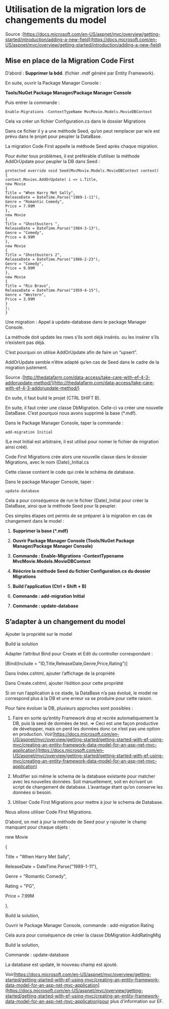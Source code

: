 # Utilisation de la migration lors de changements du model

Source :[https://docs.microsoft.com/en-US/aspnet/mvc/overview/getting-started/introduction/adding-a-new-field](https://docs.microsoft.com/en-US/aspnet/mvc/overview/getting-started/introduction/adding-a-new-field)

## Mise en place de la Migration Code First

D’abord : **Supprimer la bdd**. \(fichier .mdf généré par Entity Framework\).

En suite, ouvrir la Package Manager Console :

**Tools/NuGet Package Manager/Package Manager Console**

Puis entrer la commande :

`Enable-Migrations -ContextTypeName MvcMovie.Models.MovieDBContext`

Cela va créer un fichier Configuration.cs dans le dossier Migrations

Dans ce fichier il y a une méthode Seed, qu’on peut remplacer par w/e est prévu dans le projet pour peupler la DataBase.

La migration Code First appelle la méthode Seed après chaque migration.

Pour éviter tous problèmes, il est préférable d’utiliser la méthode AddOrUpdate pour peupler la DB dans Seed :

```
protected override void Seed(MvcMovie.Models.MovieDBContext context)
{
context.Movies.AddOrUpdate( i => i.Title,
new Movie
{
Title = "When Harry Met Sally",
ReleaseDate = DateTime.Parse("1989-1-11"),
Genre = "Romantic Comedy",
Price = 7.99M
},
new Movie
{
Title = "Ghostbusters ",
ReleaseDate = DateTime.Parse("1984-3-13"),
Genre = "Comedy",
Price = 8.99M
},
new Movie
{
Title = "Ghostbusters 2",
ReleaseDate = DateTime.Parse("1986-2-23"),
Genre = "Comedy",
Price = 9.99M
},
new Movie
{
Title = "Rio Bravo",
ReleaseDate = DateTime.Parse("1959-4-15"),
Genre = "Western",
Price = 3.99M
}
);
}
```

Une migration : Appel à update-database dans le package Manager Console.

La méthode doit update les rows s’ils sont déjà insérés. ou les insérer s’ils n’existent pas déjà.

C’est pourquoi on utilise AddOrUpdate afin de faire un “upsert”.

AddOrUpdate semble n’être adapté qu’en cas de Seed dans le cadre de la migration justement.

Source :[http://thedatafarm.com/data-access/take-care-with-ef-4-3-addorupdate-method/](http://thedatafarm.com/data-access/take-care-with-ef-4-3-addorupdate-method/)

En suite, il faut build le projet \(CTRL SHIFT B\).

En suite, il faut créer une classe DbMigration. Celle-ci va créer une nouvelle DataBase. C’est pourquoi nous avons supprimé la base \(\*.mdf\).

Dans le Package Manager Console, taper la commande :

`add-migration Initial`

\(Le mot Initial est arbitraire, il est utilisé pour nomer le fichier de migration ainsi créé\).

Code First Migrations crée alors une nouvelle classe dans le dossier Migrations, avec le nom {Date}\_Initial.cs

Cette classe contient le code qui crée le schéma de database.

Dans le package Manager Console, taper :

`update-database`

Cela a pour conséquence de run le fichier {Date}\_Initial pour créer la DataBase, ainsi que la méthode Seed pour là peupler.

Ces simples étapes ont permis de se préparer à la migration en cas de changement dans le model :

1. **Supprimer la base \(\*.mdf\)**

2. **Ouvrir Package Manager Console \(Tools/NuGet Package Manager/Package Manager Console\)**

3. **Commande : Enable-Migrations -ContextTypename MvcMovie.Models.MovieDBContext**

4. **Réécrire la méthode Seed du fichier Configuration.cs du dossier Migrations**

5. **Build l’application \(Ctrl + Shift + B\)**

6. **Commande : add-migration Initial**

7. **Commande : update-database**

## S’adapter à un changement du model

Ajouter la propriété sur le model

Build la solution

Adapter l’attribut Bind pour Create et Edit du controller correspondant :

\[Bind\(Include = "ID,Title,ReleaseDate,Genre,Price,Rating"\)\]

Dans Index.cshtml, ajouter l’affichage de la propriété

Dans Create.cshtml, ajouter l’édition pour cette propriété

Si on run l’application à ce stade, la DataBase n’a pas évolué, le model ne correspond plus à la DB et une erreur va se produire pour cette raison.

Pour faire évoluer la DB, plusieurs approches sont possibles :

1. Faire en sorte qu’entity Framework drop et recrée automatiquement la DB, puis là seed de données de test. ⇒ Ceci est une façon productive de développer, mais on perd les données donc ce n’est pas une option en production. Voir[https://docs.microsoft.com/en-US/aspnet/mvc/overview/getting-started/getting-started-with-ef-using-mvc/creating-an-entity-framework-data-model-for-an-asp-net-mvc-application](https://docs.microsoft.com/en-US/aspnet/mvc/overview/getting-started/getting-started-with-ef-using-mvc/creating-an-entity-framework-data-model-for-an-asp-net-mvc-application)

2. Modifier soi même le schema de la database existante pour matcher avec les nouvelles données. Soit manuellement, soit en écrivant un script de changement de database. L’avantage étant qu’on conserve les données si besoin.

3. Utiliser Code First Migrations pour mettre à jour le schema de Database.

Nous allons utiliser Code FIrst Migrations.

D’abord, on met à jour la méthode de Seed pour y rajouter le champ manquant pour chaque objets :

new Movie

{

Title = "When Harry Met Sally",

ReleaseDate = DateTime.Parse\("1989-1-11"\),

Genre = "Romantic Comedy",

Rating = "PG",

Price = 7.99M

},

Build la solution,

Ouvrir le Package Manager Console, commande : add-migration Rating

Cela aura pour conséquence de créer la classe DbMigration AddRatingMig

Build la solution,

Commande : update-database

La database est updaté, le nouveau champ est ajouté.

Voir[https://docs.microsoft.com/en-US/aspnet/mvc/overview/getting-started/getting-started-with-ef-using-mvc/creating-an-entity-framework-data-model-for-an-asp-net-mvc-application](https://docs.microsoft.com/en-US/aspnet/mvc/overview/getting-started/getting-started-with-ef-using-mvc/creating-an-entity-framework-data-model-for-an-asp-net-mvc-application)pour plus d’information sur EF.

